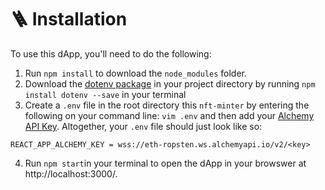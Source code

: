 # 🪜 Installation
To use this dApp, you'll need to do the following:

1. Run `npm install` to download the `node_modules` folder.
2. Download the [dotenv package](https://www.npmjs.com/package/dotenv) in your project directory by running `npm install dotenv --save` in your terminal
3. Create a `.env` file in the root directory this `nft-minter` by entering the following on your command line: `vim .env` and then add your [Alchemy API Key](https://docs.alchemy.com/alchemy/tutorials/hello-world-smart-contract/creating-a-full-stack-dapp#establish-an-api-connection-to-the-ethereum-chain). Altogether, your `.env` file should just look like so:

```
REACT_APP_ALCHEMY_KEY = wss://eth-ropsten.ws.alchemyapi.io/v2/<key>
```
4. Run `npm start`in your terminal to open the dApp in your browswer at http://localhost:3000/.

